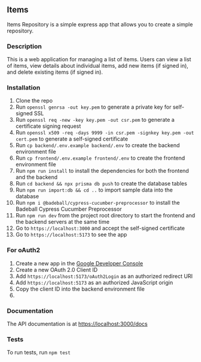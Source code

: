 ## Items

Items Repository is a simple express app that allows you to create a simple repository.

### Description

This is a web application for managing a list of items. Users can view a list of items, view details about individual
items, add new items (if signed in), and delete existing items (if signed in).

### Installation

1. Clone the repo
2. Run `openssl genrsa -out key.pem` to generate a private key for self-signed SSL
3. Run `openssl req -new -key key.pem -out csr.pem` to generate a certificate signing request
4. Run `openssl x509 -req -days 9999 -in csr.pem -signkey key.pem -out cert.pem` to generate a self-signed certificate
5. Run `cp backend/.env.example backend/.env` to create the backend environment file
6. Run `cp frontend/.env.example frontend/.env` to create the frontend environment file
7. Run `npm run install` to install the dependencies for both the frontend and the backend
8. Run `cd backend && npx prisma db push` to create the database tables
9. Run `npm run import:db && cd ..` to import sample data into the database
10. Run `npm i @badeball/cypress-cucumber-preprocessor` to install the Badeball Cypress Cucumber Preprocessor
11. Run `npm run dev` from the project root directory to start the frontend and the backend servers at the same time
12. Go to `https://localhost:3000` and accept the self-signed certificate
13. Go to `https://localhost:5173` to see the app

### For oAuth2

1. Create a new app in the [Google Developer Console](https://console.developers.google.com/)
2. Create a new OAuth 2.0 Client ID
3. Add `https://localhost:5173/oAuth2Login` as an authorized redirect URI
4. Add `https://localhost:5173` as an authorized JavaScript origin
5. Copy the client ID into the backend environment file
6.

### Documentation

The API documentation is at [https://localhost:3000/docs](https://localhost:3000/docs)

### Tests

To run tests, run `npm test`

